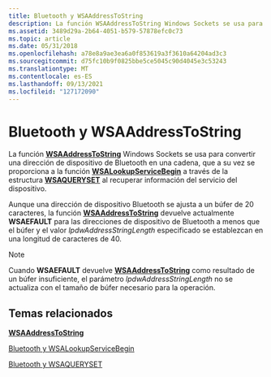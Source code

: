 ```yaml
---
title: Bluetooth y WSAAddressToString
description: La función WSAAddressToString Windows Sockets se usa para convertir una dirección de dispositivo de Bluetooth en una cadena, que a su vez se proporciona a la función WSALookupServiceBegin a través de la estructura WSAQUERYSET al recuperar información del servicio del dispositivo.
ms.assetid: 3489d29a-2b64-4051-b579-57878efc0c73
ms.topic: article
ms.date: 05/31/2018
ms.openlocfilehash: a78e8a9ae3ea6a0f853619a3f3610a64204ad3c3
ms.sourcegitcommit: d75fc10b9f0825bbe5ce5045c90d4045e3c53243
ms.translationtype: MT
ms.contentlocale: es-ES
ms.lasthandoff: 09/13/2021
ms.locfileid: "127172090"
---
```

# <a name="bluetooth-and-wsaaddresstostring"></a>Bluetooth y WSAAddressToString

La función [**WSAAddressToString**](/windows/desktop/api/winsock2/nf-winsock2-wsaaddresstostringa) Windows Sockets se usa para convertir una dirección de dispositivo de Bluetooth en una cadena, que a su vez se proporciona a la función [**WSALookupServiceBegin**](/windows/desktop/api/winsock2/nf-winsock2-wsalookupservicebegina) a través de la estructura [**WSAQUERYSET**](/windows/desktop/api/winsock2/ns-winsock2-wsaquerysetw) al recuperar información del servicio del dispositivo.

Aunque una dirección de dispositivo Bluetooth se ajusta a un búfer de 20 caracteres, la función [**WSAAddressToString**](/windows/desktop/api/winsock2/nf-winsock2-wsaaddresstostringa) devuelve actualmente **WSAEFAULT** para las direcciones de dispositivo de Bluetooth a menos que el búfer y el valor *lpdwAddressStringLength* especificado se establezcan en una longitud de caracteres de 40.

> [!Note]  
> Cuando **WSAEFAULT** devuelve [**WSAAddressToString**](/windows/desktop/api/winsock2/nf-winsock2-wsaaddresstostringa) como resultado de un búfer insuficiente, el parámetro *lpdwAddressStringLength* no se actualiza con el tamaño de búfer necesario para la operación.

 

## <a name="related-topics"></a>Temas relacionados

<dl> <dt>

[**WSAAddressToString**](/windows/desktop/api/winsock2/nf-winsock2-wsaaddresstostringa)
</dt> <dt>

[Bluetooth y WSALookupServiceBegin](bluetooth-and-wsalookupservicebegin.md)
</dt> <dt>

[Bluetooth y WSAQUERYSET](bluetooth-and-wsaqueryset.md)
</dt> </dl>

 

 